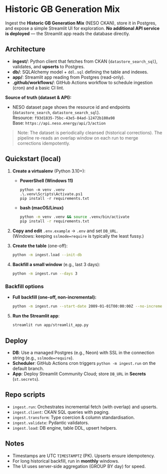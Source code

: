# Historic GB Generation Mix

Ingest the **Historic GB Generation Mix** (NESO CKAN), store it in Postgres, and expose a simple Streamlit UI for exploration. **No additional API service is deployed** — the Streamlit app reads the database directly.

## Architecture

- **ingest/**: Python client that fetches from CKAN (`datastore_search_sql`), validates, and **upserts** to Postgres.
- **db/**: SQLAlchemy model + `ddl.sql` defining the table and indexes.
- **app/**: Streamlit app reading from Postgres (read-only).
- **.github/workflows/**: GitHub Actions workflow to schedule ingestion (cron) and a basic CI lint.

**Source of truth (dataset & API):**
- NESO dataset page shows the resource id and endpoints (`datastore_search`, `datastore_search_sql`).  
  Resource: `f93d1835-75bc-43e5-84ad-12472b180a98`  
  Base: `https://api.neso.energy/api/3/action`

> Note: The dataset is periodically cleansed (historical corrections). The pipeline re-reads an overlap window on each run to merge corrections idempotently.

## Quickstart (local)

1. **Create a virtualenv** (Python 3.10+):
   - **PowerShell (Windows 11)**  
     ```pwsh
     python -m venv .venv
     .\.venv\Scripts\Activate.ps1
     pip install -r requirements.txt
     ```
   - **bash (macOS/Linux)**  
     ```bash
     python -m venv .venv && source .venv/bin/activate
     pip install -r requirements.txt
     ```

2. **Copy and edit** `.env.example` → `.env` and set `DB_URL`.  
   (Windows: keeping `sslmode=require` is typically the least fussy.)

3. **Create the table** (one-off):
   ```bash
   python -m ingest.load --init-db
   ```

4. **Backfill a small window** (e.g., last 3 days):
   ```bash
   python -m ingest.run --days 3
   ```

### Backfill options

- **Full backfill (one-off, non-incremental):**
  ```bash
  python -m ingest.run --start-date 2009-01-01T00:00:00Z --no-incremental

5. **Run the Streamlit app**:
   ```bash
   streamlit run app/streamlit_app.py
   ```

## Deploy

- **DB**: Use a managed Postgres (e.g., Neon) with SSL in the connection string (e.g., `sslmode=require`).
- **Scheduler**: GitHub Actions cron triggers `python -m ingest.run` on the default branch.
- **App**: Deploy Streamlit Community Cloud; store `DB_URL` in **Secrets** (`st.secrets`).

## Repo scripts

- `ingest.run`: Orchestrates incremental fetch (with overlap) and upserts.
- `ingest.client`: CKAN SQL queries with paging.
- `ingest.transform`: Type coercion & column standardisation.
- `ingest.validate`: Pydantic validators.
- `ingest.load`: DB engine, table DDL, upsert helpers.

## Notes

- Timestamps are UTC `TIMESTAMPTZ` (PK). Upserts ensure idempotency.
- For long historical backfill, run in **monthly** windows.
- The UI uses server-side aggregation (GROUP BY day) for speed.

